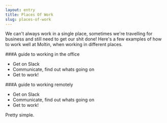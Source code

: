 ```yaml
---
layout: entry
title: Places Of Work
slug: places-of-work
---
```


We can't always work in a single place, sometimes we're travelling for business and still need to get our shit done! Here's a few examples of how to work well at Moltin, when working in different places.

###A guide to working in the office
 - Get on Slack
 - Communicate, find out whats going on
 - Get to work!

###A guide to working remotely
- Get on Slack
- Communicate, find out whats going on
- Get to work!

Pretty simple.
